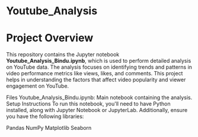 # Youtube_Analysis
# Project Overview
This repository contains the Jupyter notebook **Youtube_Analysis_Bindu.ipynb**, which is used to perform detailed analysis on YouTube data. The analysis focuses on identifying trends and patterns in video performance metrics like views, likes, and comments. This project helps in understanding the factors that affect video popularity and viewer engagement on YouTube.

Files
Youtube_Analysis_Bindu.ipynb: Main notebook containing the analysis.
Setup Instructions
To run this notebook, you'll need to have Python installed, along with Jupyter Notebook or JupyterLab. Additionally, ensure you have the following libraries:

Pandas
NumPy
Matplotlib
Seaborn
